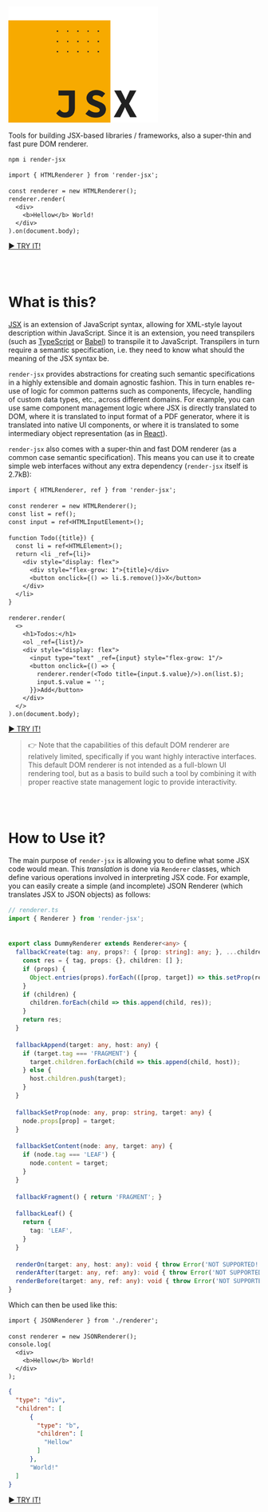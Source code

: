 <img src="/render-jsx-logo.svg" width="300"/>

Tools for building JSX-based libraries / frameworks, also a super-thin and fast pure DOM renderer.

```bash
npm i render-jsx
```

```tsx
import { HTMLRenderer } from 'render-jsx';

const renderer = new HTMLRenderer();
renderer.render(
  <div>
    <b>Hellow</b> World!
  </div>
).on(document.body);
```
[► TRY IT!](https://stackblitz.com/edit/render-jsx-demo)

<br><br>

# What is this?

[JSX](https://reactjs.org/docs/introducing-jsx.html) is an extension of JavaScript syntax, 
allowing for XML-style layout description within JavaScript. Since it is an extension, you need transpilers
(such as [TypeScript](https://www.typescriptlang.org) or [Babel](https://babeljs.io)) to transpile it to JavaScript.
Transpilers in turn require a semantic specification, i.e. they need to know what should the meaning of the JSX syntax be.

`render-jsx` provides abstractions for creating such semantic specifications in a highly extensible and domain agnostic
fashion. This in turn enables re-use of logic for common patterns such as components, lifecycle, handling of custom
data types, etc., across different domains. For example, you can use same component management logic where 
JSX is directly translated to DOM, where it is translated to input format of a PDF generator, where it is
translated into native UI components, or where it is translated to some intermediary object representation 
(as in [React](https://reactjs.org)).

`render-jsx` also comes with a super-thin and fast DOM renderer (as a common case semantic specification). 
This means you can use it to create simple web interfaces without any extra dependency (`render-jsx` itself is 2.7kB):

```tsx
import { HTMLRenderer, ref } from 'render-jsx';

const renderer = new HTMLRenderer();
const list = ref();
const input = ref<HTMLInputElement>();

function Todo({title}) {
  const li = ref<HTMLElement>();
  return <li _ref={li}>
    <div style="display: flex">
      <div style="flex-grow: 1">{title}</div>
      <button onclick={() => li.$.remove()}>X</button>
    </div>
  </li>
}

renderer.render(
  <>
    <h1>Todos:</h1>
    <ol _ref={list}/>
    <div style="display: flex">
      <input type="text" _ref={input} style="flex-grow: 1"/>
      <button onclick={() => {
        renderer.render(<Todo title={input.$.value}/>).on(list.$);
        input.$.value = '';
      }}>Add</button>
    </div>
  </>
).on(document.body);
```
[► TRY IT!](https://stackblitz.com/edit/render-jsx-demo)

> 👉 Note that the capabilities of this default DOM renderer are relatively limited, specifically if you want highly interactive
> interfaces. This default DOM renderer is not intended as a full-blown UI rendering tool, but as a basis to build such a tool
> by combining it with proper reactive state management logic to provide interactivity.

<br><br>

# How to Use it?

The main purpose of `render-jsx` is allowing you to define what some JSX code would mean. This _translation_ is done via `Renderer` classes, which define
various operations involved in interpreting JSX code. For example, you can easily create a simple (and incomplete) JSON Renderer (which translates JSX to JSON objects) as follows:

```ts
// renderer.ts
import { Renderer } from 'render-jsx';


export class DummyRenderer extends Renderer<any> {
  fallbackCreate(tag: any, props?: { [prop: string]: any; }, ...children: any[]) {
    const res = { tag, props: {}, children: [] };
    if (props) {
      Object.entries(props).forEach(([prop, target]) => this.setProp(res, prop, target));
    }
    if (children) {
      children.forEach(child => this.append(child, res));
    }
    return res;
  }

  fallbackAppend(target: any, host: any) {
    if (target.tag === 'FRAGMENT') {
      target.children.forEach(child => this.append(child, host));
    } else {
      host.children.push(target);
    }
  }

  fallbackSetProp(node: any, prop: string, target: any) {
    node.props[prop] = target;
  }

  fallbackSetContent(node: any, target: any) {
    if (node.tag === 'LEAF') {
      node.content = target;
    }
  }

  fallbackFragment() { return 'FRAGMENT'; }

  fallbackLeaf() {
    return {
      tag: 'LEAF',
    }
  }

  renderOn(target: any, host: any): void { throw Error('NOT SUPPORTED!'); }
  renderAfter(target: any, ref: any): void { throw Error('NOT SUPPORTED!'); }
  renderBefore(target: any, ref: any): void { throw Error('NOT SUPPORTED!'); }
}
```

Which can then be used like this:

```tsx
import { JSONRenderer } from './renderer';

const renderer = new JSONRenderer();
console.log(
  <div>
    <b>Hellow</b> World!
  </div>
);
```
```json
{
  "type": "div",
  "children": [
      {
        "type": "b",
        "children": [
          "Hellow"
        ]
      },
      "World!"
  ]
}
```
[► TRY IT!](https://stackblitz.com/edit/render-jsx-demo2)
